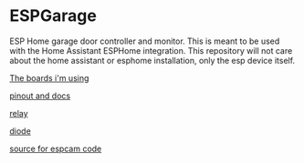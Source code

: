# ESPGarage
ESP Home garage door controller and monitor. This is meant to be used with the Home Assistant ESPHome integration.
This repository will not care about the home assistant or esphome installation, only the esp device itself.

[The boards i'm using](https://www.amazon.com/gp/product/B092ZXT1XG/ref=ppx_yo_dt_b_search_asin_title?ie=UTF8&psc=1)

[pinout and docs](https://randomnerdtutorials.com/esp32-cam-ai-thinker-pinout/)

[relay](https://www.amazon.com/gp/product/B0BG2F7349/ref=ppx_yo_dt_b_search_asin_title?ie=UTF8&psc=1)

[diode](https://www.amazon.com/Fafeicy-500Pcs-Switching-1N4148-Circuit/dp/B08G56GB6M?tag=googhydr-20&source=dsa&hvcampaign=catchall&gclid=Cj0KCQiA4L67BhDUARIsADWrl7EICXEZgZwFvDa0D1zXGQanDd32Y4IZ5S4iaMsxZ4aKK1tkkg8oqywaAkFPEALw_wcB)

[source for espcam code](https://jamesachambers.com/cheap-esp32-cam-home-assistant-esphome-camera-guide/)


